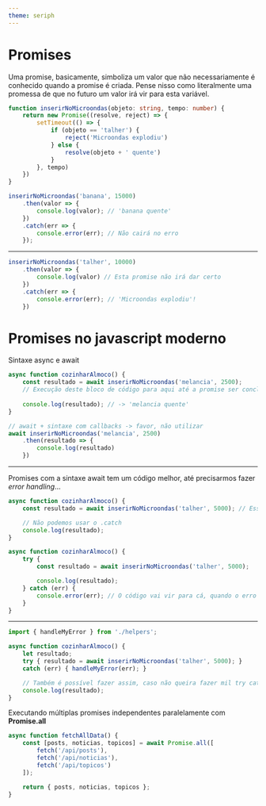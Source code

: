 ```yaml
---
theme: seriph
---
```


# Promises

Uma promise, basicamente, simboliza um valor que não necessariamente é conhecido quando a promise é criada.
Pense nisso como literalmente uma promessa de que no futuro um valor irá vir para esta variável.

```ts
function inserirNoMicroondas(objeto: string, tempo: number) {
    return new Promise((resolve, reject) => {
        setTimeout(() => {
            if (objeto == 'talher') {
                reject('Microondas explodiu')
            } else {
                resolve(objeto + ' quente')
            }
        }, tempo)
    })
}

inserirNoMicroondas('banana', 15000)
    .then(valor => {
        console.log(valor); // 'banana quente'
    })
    .catch(err => {
        console.error(err); // Não cairá no erro
    });
```
---


```ts
inserirNoMicroondas('talher', 10000)
    .then(valor => {
        console.log(valor) // Esta promise não irá dar certo
    })
    .catch(err => {
        console.error(err); // 'Microondas explodiu'!
    })
```

# Promises no javascript moderno

Sintaxe async e await

```ts
async function cozinharAlmoco() {
    const resultado = await inserirNoMicroondas('melancia', 2500);
    // Execução deste bloco de código para aqui até a promise ser concluída
    
    console.log(resultado); // -> 'melancia quente'
}

// await + sintaxe com callbacks -> favor, não utilizar
await inserirNoMicroondas('melancia', 2500)
    .then(resultado => {
        console.log(resultado)
    })
```

---

Promises com a sintaxe await tem um código melhor, até precisarmos fazer *error handling*...

```ts
async function cozinharAlmoco() {
    const resultado = await inserirNoMicroondas('talher', 5000); // Esse código vai explodir

    // Não podemos usar o .catch
    console.log(resultado);
}

async function cozinharAlmoco() {
    try {
        const resultado = await inserirNoMicroondas('talher', 5000);

        console.log(resultado);
    } catch (err) {
        console.error(err); // O código vai vir para cá, quando o erro estourar
    }
}
```

---

```ts
import { handleMyError } from './helpers';

async function cozinharAlmoco() {
    let resultado;
    try { resultado = await inserirNoMicroondas('talher', 5000); } 
    catch (err) { handleMyError(err); }

    // Também é possível fazer assim, caso não queira fazer mil try catches um dentro do outro.
    console.log(resultado);
}
```

Executando múltiplas promises independentes paralelamente com **Promise.all**

```ts
async function fetchAllData() {
    const [posts, noticias, topicos] = await Promise.all([
        fetch('/api/posts'),
        fetch('/api/noticias'),
        fetch('/api/topicos')
    ]);

    return { posts, noticias, topicos };
}
```